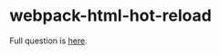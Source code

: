 # webpack-html-hot-reload

Full question is [here](https://stackoverflow.com/questions/44698991/webpack-hot-reload-not-updating-reducers).
